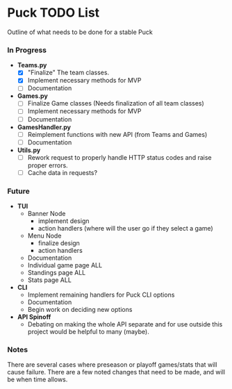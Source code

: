# Puck TODO List
Outline of what needs to be done for a stable Puck

### In Progress  
- **Teams.py**
  - [x] "Finalize" The team classes.
  - [x] Implement necessary methods for MVP
  - [ ] Documentation
- **Games.py**
  - [ ] Finalize Game classes (Needs finalization of all team classes)
  - [ ] Implement necessary methods for MVP
  - [ ] Documentation
- **GamesHandler.py**
  - [ ] Reimplement functions with new API (from Teams and Games)
  - [ ] Documentation
- **Utils.py**
  - [ ] Rework request to properly handle HTTP status codes and raise proper errors.
  - [ ] Cache data in requests?

### Future
- **TUI**
  - Banner Node
    - implement design
    - action handlers (where will the user go if they select a game)
  - Menu Node
    - finalize design
    - action handlers
  - Documentation
  - Individual game page ALL
  - Standings page ALL
  - Stats page ALL
- **CLI**
  - Implement remaining handlers for Puck CLI options
  - Documentation
  - Begin work on deciding new options
- **API Spinoff**
  - Debating on making the whole API separate and for use outside this project would be helpful to many (maybe).
### Notes
There are several cases where preseason or playoff games/stats that will cause failure. There are a few noted changes that need to be made, and will be when time allows.